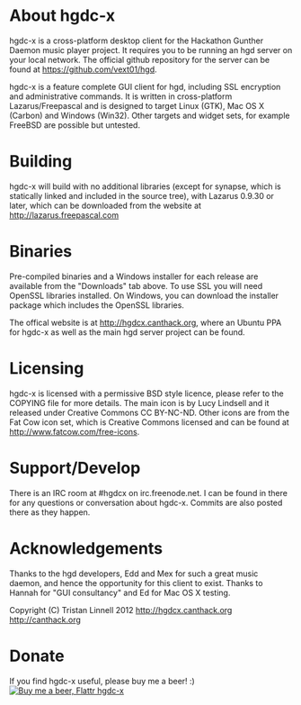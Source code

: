 About hgdc-x
============

hgdc-x is a cross-platform desktop client for the Hackathon Gunther Daemon music player project.
It requires you to be running an hgd server on your local network. The official github repository for the server can be found at https://github.com/vext01/hgd.

hgdc-x is a feature complete GUI client for hgd, including SSL encryption and administrative commands. It is written in cross-platform Lazarus/Freepascal and is designed to target Linux (GTK), Mac OS X (Carbon) and Windows (Win32). Other targets and widget sets, for example FreeBSD are possible but untested.


Building
========

hgdc-x will build with no additional libraries (except for synapse, which is statically linked and included in the source tree), with Lazarus 0.9.30 or later, which can be downloaded from the website at http://lazarus.freepascal.com


Binaries
========

Pre-compiled binaries and a Windows installer for each release are available from the "Downloads" tab above.
To use SSL you will need OpenSSL libraries installed.
On Windows, you can download the installer package which includes the OpenSSL libraries.

The offical website is at http://hgdcx.canthack.org, where an Ubuntu PPA for hgdc-x as well as the main hgd server project can be found.


Licensing
=========

hgdc-x is licensed with a permissive BSD style licence, please refer to the COPYING file for more details.
The main icon is by Lucy Lindsell and it released under Creative Commons CC BY-NC-ND.
Other icons are from the Fat Cow icon set, which is Creative Commons licensed and can be found at http://www.fatcow.com/free-icons.


Support/Develop
===============

There is an IRC room at #hgdcx on irc.freenode.net. I can be found in there for any questions or conversation about hgdc-x. Commits are also posted there as they happen.


Acknowledgements
================

Thanks to the hgd developers, Edd and Mex for such a great music daemon, and hence the opportunity for this client to exist.
Thanks to Hannah for "GUI consultancy" and Ed for Mac OS X testing.

Copyright (C) Tristan Linnell 2012
http://hgdcx.canthack.org
http://canthack.org


Donate
======

If you find hgdc-x useful, please buy me a beer! :)
[![Buy me a beer, Flattr hgdc-x](http://api.flattr.com/button/flattr-badge-large.png)](http://flattr.com/thing/401840/hgdc-x)
